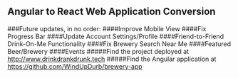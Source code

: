 ## Angular to React Web Application Conversion
###Future updates, in no order:
####Improve Mobile View
####Fix Progress Bar
####Update Account Settings/Profile
####Friend-to-Friend Drink-On-Me Functionality
####Fix Brewery Search Near Me
####Featured Beer/Brewery
####Events
#####Find the project deployed at http://www.drinkdrankdrunk.tech
#####Find the Angular application at https://github.com/WindUpDurb/brewery-app
